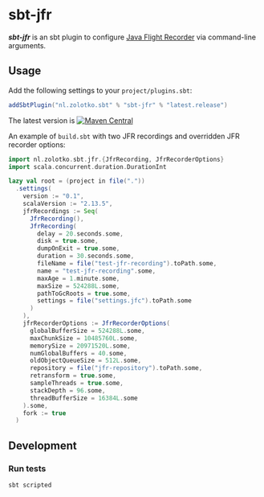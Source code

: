 # sbt-jfr

***sbt-jfr*** is an sbt plugin to configure [Java Flight Recorder](https://openjdk.java.net/jeps/328) via command-line arguments.

## Usage

Add the following settings to your `project/plugins.sbt`:

```sbt
addSbtPlugin("nl.zolotko.sbt" % "sbt-jfr" % "latest.release")
```

The latest version is [![Maven Central](https://maven-badges.herokuapp.com/maven-central/nl.zolotko.sbt/sbt-jfr/badge.svg?subject=sbt-jfr)](https://maven-badges.herokuapp.com/maven-central/nl.zolotko.sbt/sbt-jfr/)

An example of `build.sbt` with two JFR recordings and overridden JFR recorder options:

```sbt
import nl.zolotko.sbt.jfr.{JfrRecording, JfrRecorderOptions}
import scala.concurrent.duration.DurationInt

lazy val root = (project in file("."))
  .settings(
    version := "0.1",
    scalaVersion := "2.13.5",
    jfrRecordings := Seq(
      JfrRecording(),
      JfrRecording(
        delay = 20.seconds.some,
        disk = true.some,
        dumpOnExit = true.some,
        duration = 30.seconds.some,
        fileName = file("test-jfr-recording").toPath.some,
        name = "test-jfr-recording".some,
        maxAge = 1.minute.some,
        maxSize = 524288L.some,
        pathToGcRoots = true.some,
        settings = file("settings.jfc").toPath.some
      )
    ),
    jfrRecorderOptions := JfrRecorderOptions(
      globalBufferSize = 524288L.some,
      maxChunkSize = 10485760L.some,
      memorySize = 20971520L.some,
      numGlobalBuffers = 40.some,
      oldObjectQueueSize = 512L.some,
      repository = file("jfr-repository").toPath.some,
      retransform = true.some,
      sampleThreads = true.some,
      stackDepth = 96.some,
      threadBufferSize = 16384L.some
    ).some,
    fork := true
  )
```


## Development

### Run tests

```
sbt scripted
```